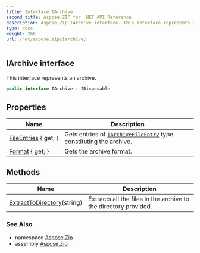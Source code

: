 ```yaml
---
title: Interface IArchive
second_title: Aspose.ZIP for .NET API Reference
description: Aspose.Zip.IArchive interface. This interface represents an archive
type: docs
weight: 260
url: /net/aspose.zip/iarchive/
---
```

## IArchive interface

This interface represents an archive.

```csharp
public interface IArchive : IDisposable
```

## Properties

| Name | Description |
| --- | --- |
| [FileEntries](../../aspose.zip/iarchive/fileentries/) { get; } | Gets entries of [`IArchiveFileEntry`](../iarchivefileentry/) type constituting the archive. |
| [Format](../../aspose.zip/iarchive/format/) { get; } | Gets the archive format. |

## Methods

| Name | Description |
| --- | --- |
| [ExtractToDirectory](../../aspose.zip/iarchive/extracttodirectory/)(string) | Extracts all the files in the archive to the directory provided. |

### See Also

* namespace [Aspose.Zip](../../aspose.zip/)
* assembly [Aspose.Zip](../../)



